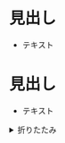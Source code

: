 # 見出し
- テキスト
# 見出し
- テキスト
<details>
<summary>折りたたみ</summary>
- 折りたたまれたテキスト
- 折りたたまれたテキスト2
</details>
